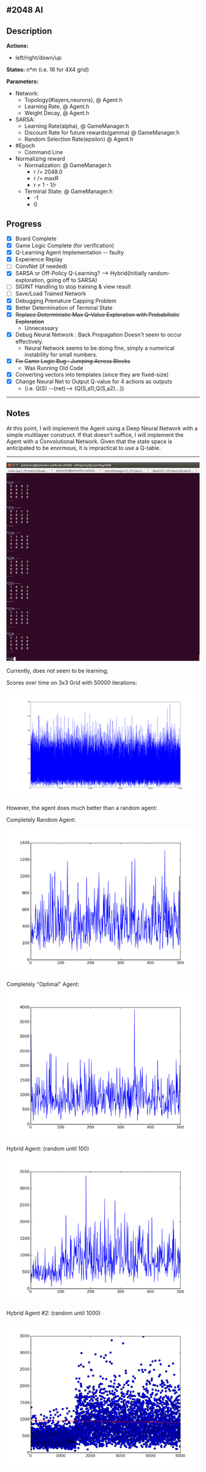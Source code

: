 #2048 AI
---
## Description
**Actions:**
- left/right/down/up

**States:**
n\*m (i.e. 16 for 4X4 grid)

**Parameters:**
- Network:
	- Topology(#layers,neurons), @ Agent.h
	- Learning Rate, @ Agent.h
	- Weight Decay, @ Agent.h
- SARSA:
	- Learning Rate(alpha), @ GameManager.h
	- Discount Rate for future rewards(gamma) @ GameManager.h
	- Random Selection Rate(epsilon) @ Agent.h
- #Epoch
	- Command Line
- Normalizing reward
	- Normalization: @ GameManager.h
		- r /= 2048.0
		- r /= maxR
		- r = 1 - 1/r
	- Terminal State: @ GameManager.h
		- -1
		- 0

## Progress

- [x] Board Complete
- [x] Game Logic Complete (for verification)
- [x] Q-Learning Agent Implementation -- faulty
- [x] Experience Replay
- [ ] ConvNet (if needed)
- [x] SARSA or Off-Policy Q-Learning? --> Hybrid(Initially random-exploration, going off to SARSA)
- [ ] SIGINT Handling to stop training & view result
- [ ] Save/Load Trained Network
- [x] Debugging Premature Capping Problem
- [x] Better Determination of Terminal State
- [x] ~~Replace Deterministic Max Q-Value Exploration with Probabilistic Exploration~~
	- Unnecessary
- [x] Debug Neural Network : Back Propagation Doesn't seem to occur effectively.
	- Neural Network seems to be doing fine, simply a numerical instability for small numbers.
- [x] ~~Fix Game Logic Bug : Jumping Across Blocks~~
	- Was Running Old Code
- [x] Converting vectors into templates (since they are fixed-size)
- [x] Change Neural Net to Output Q-value for 4 actions as outputs 
	- (i.e. Q(S) --(net)--> {Q(S,a1),Q(S,a2)...})

---
## Notes

At this point, I will implement the Agent using a Deep Neural Network
with a simple multilayer construct.
If that doesn't suffice, I will implement the Agent with a Convolutional Network.
Given that the state space is anticipated to be enormous, it is impractical to use a Q-table.

---
![Running](images/game.png)

Currently, does not seem to be learning;

Scores over time on 3x3 Grid with 50000 iterations:

![Scores](images/3x3_50000.png)

However, the agent does much better than a random agent:

Completely Random Agent:

![Random](images/randomAgent.png)

Completely "Optimal" Agent:

![Best](images/bestPolicyAgent.png)

Hybrid Agent: (random until 100)

![Hybrid](images/hybrid.png)

Hybrid Agent #2: (random until 1000)

![Hybrid2](images/hybrid_2.png)
